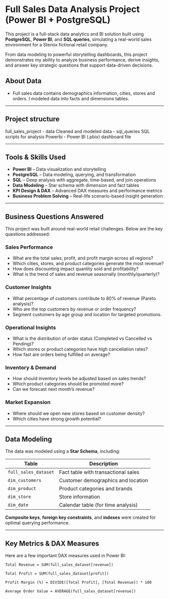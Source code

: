 # Full Sales Data Analysis Project (Power BI + PostgreSQL)

This project is a full-stack data analytics and BI solution built using **PostgreSQL**, **Power BI**, and **SQL queries**, simulating a real-world sales environment for a Stenox fictional retail company.

From data modeling to powerful storytelling dashboards, this project demonstrates my ability to analyze business performance, derive insights, and answer key strategic questions that support data-driven decisions.
## About Data
- Full sales data contains demographics information, cities, stores and orders. I modeled data into facts and dimensions tables.

---

## Project structure
full_sales_project - data Cleaned and modeled data - sql_queries SQL scripts for analysis 
Powerbi - Power BI (.pbix) dashboard file

---

## Tools & Skills Used

- **Power BI** – Data visualization and storytelling
- **PostgreSQL** – Data modeling, querying, and transformation
- **SQL** – Deep analysis with aggregate, time-based, and join operations
- **Data Modeling** – Star schema with dimension and fact tables
- **KPI Design & DAX** – Advanced DAX measures and performance metrics
- **Business Problem Solving** – Real-life scenario-based insight generation

---

## Business Questions Answered

This project was built around real-world retail challenges. Below are the key questions addressed:

### Sales Performance

- What are the total sales, profit, and profit margin across all regions?
- Which cities, stores, and product categories generate the most revenue?
- How does discounting impact quantity sold and profitability?
- What is the trend of sales and revenue seasonally (monthly/quarterly)?

### Customer Insights

- What percentage of customers contribute to 80% of revenue (Pareto analysis)?
- Who are the top customers by revenue or order frequency?
- Segment customers by age group and location for targeted promotions.

### Operational Insights

- What is the distribution of order status (Completed vs Cancelled vs Pending)?
- Which stores or product categories have high cancellation rates?
- How fast are orders being fulfilled on average?

### Inventory & Demand

- How should inventory levels be adjusted based on sales trends?
- Which product categories should be promoted more?
- Can we forecast next month’s revenue?

### Market Expansion

- Where should we open new stores based on customer density?
- Which cities have strong growth potential?

---

## Data Modeling

The data was modeled using a **Star Schema**, including:

| Table           | Description                          |
|----------------|--------------------------------------|
| `full_sales_dataset` | Fact table with transactional sales |
| `dim_customers`      | Customer demographics and location |
| `dim_product`        | Product categories and brands     |
| `dim_store`          | Store information                 |
| `dim_date`           | Calendar table (for time analysis) |

**Composite keys**, **foreign key constraints**, and **indexes** were created for optimal querying performance.

---

## Key Metrics & DAX Measures

Here are a few important DAX measures used in Power BI:

```dax
Total Revenue = SUM(full_sales_dataset[revenue])

Total Profit = SUM(full_sales_dataset[profit])

Profit Margin (%) = DIVIDE([Total Profit], [Total Revenue]) * 100

Average Order Value = AVERAGE(full_sales_dataset[revenue])

